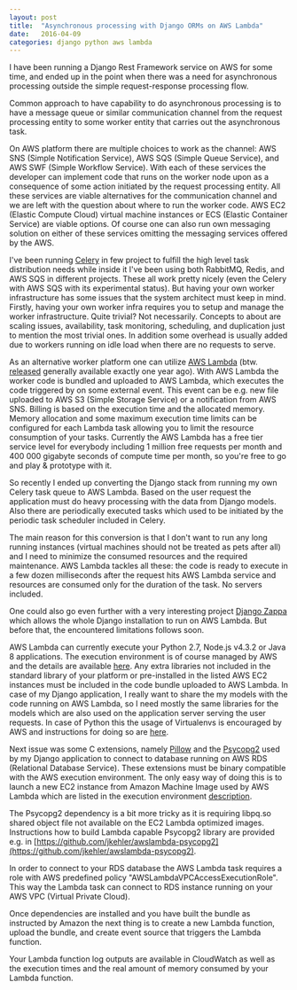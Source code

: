```yaml
---
layout: post
title:  "Asynchronous processing with Django ORMs on AWS Lambda"
date:   2016-04-09
categories: django python aws lambda
---
```


I have been running a Django Rest Framework service on AWS for some time, and ended up in the point when there
was a need for asynchronous processing outside the simple request-response processing flow.

Common approach to have capability to do asynchronous processing is to have a message queue or similar
communication channel from the request processing entity to some worker entity that carries out the
asynchronous task.

On AWS platform there are multiple choices to work as the channel: AWS SNS (Simple Notification Service), AWS
SQS (Simple Queue Service), and AWS SWF (Simple Workflow Service). With each of these services the developer
can implement code that runs on the worker node upon as a consequence of some action initiated by the request
processing entity. All these services are viable alternatives for the communication channel and we are left
with the question about where to run the worker code. AWS EC2 (Elastic Compute Cloud) virtual machine instances or ECS
(Elastic Container Service) are viable options. Of course one can also run own messaging solution on either of
these services omitting the messaging services offered by the AWS.

I've been running [Celery](http://www.celeryproject.org/) in few project to fulfill the high level task
distribution needs while inside it I've been using both RabbitMQ, Redis, and AWS SQS in different projects.
These all work pretty nicely (even the Celery with AWS SQS with its experimental status). But
having your own worker infrastructure has some issues that the system architect must keep in mind.
Firstly, having your own worker infra requires you to setup and manage the worker infrastructure. Quite
trivial? Not necessarily. Concepts to about are scaling issues, availability, task monitoring, scheduling, and
duplication just to mention the most trivial ones. In addition some overhead is usually added due to 
workers running on idle load when there are no requests to serve.

As an alternative worker platform one can utilize [AWS Lambda](https://aws.amazon.com/lambda/) (btw.
[released](https://aws.amazon.com/releasenotes/AWS-Lambda/3857079333029488) generally available exactly one
year ago). With AWS Lambda the worker code is bundled and uploaded to AWS Lambda, which executes the code 
triggered by on some external event. This event can be e.g. new file uploaded to AWS S3 (Simple Storage
Service) or a notification from AWS SNS. Billing is based on the execution time and the allocated memory.
Memory allocation and some maximum execution time limits can be configured for each Lambda task allowing you 
to limit the resource consumption of your tasks. Currently the AWS Lambda has a free tier service level for
everybody including 1 million free requests per month and 400 000 gigabyte seconds of compute time per month,
so you're free to go and play & prototype with it.

So recently I ended up converting the Django stack from running my own Celery task queue to AWS Lambda.
Based on the user request the application must do heavy processing with the data from Django models. Also there are
periodically executed tasks which used to be initiated by the periodic task scheduler included in Celery.

The main reason for this conversion is that I don't want to run any long running instances (virtual machines should not be
treated as pets after all) and I need to minimize the consumed resources and the required maintenance. AWS Lambda
tackles all these: the code is ready to execute in a few dozen milliseconds after the request hits AWS Lambda
service and resources are consumed only for the duration of the task. No servers included.

One could also go even further with a very interesting project [Django Zappa](https://github.com/Miserlou/django-zappa)
which allows the whole Django installation to run on AWS Lambda. But before that, the encountered limitations
follows soon.

AWS Lambda can currently execute your Python 2.7, Node.js v4.3.2 or Java 8 applications. The execution
environment is of course managed by AWS and the details are available [here](http://docs.aws.amazon.com/lambda/latest/dg/current-supported-versions.html).
Any extra libraries not included in the standard library of your platform or pre-installed in the listed AWS
EC2 instances must be included in the code bundle uploaded to AWS Lambda. In case of my Django application, I
really want to share the my models with the code running on AWS Lambda, so I need mostly the same libraries
for the models which are also used on the application server serving the user requests. In case of Python this
the usage of Virtualenvs is encouraged by AWS and instructions for doing so are [here](http://docs.aws.amazon.com/lambda/latest/dg/lambda-python-how-to-create-deployment-package.html).

Next issue was some C extensions, namely [Pillow](https://github.com/python-pillow/Pillow/) and the
[Psycopg2](http://initd.org/psycopg/) used by my Django application to connect to database running on AWS RDS
(Relational Database Service). These extensions must be binary compatible with the AWS execution environment. The
only easy way of doing this is to launch a new EC2 instance from Amazon Machine Image used by AWS Lambda which
are listed in the execution environment [description](http://docs.aws.amazon.com/lambda/latest/dg/current-supported-versions.html).

The Psycopg2 dependency is a bit more tricky as it is requiring libpq.so shared object file not available on
the EC2 Lambda optimized images. Instructions how to build Lambda capable Psycopg2 library are provided e.g.
in [https://github.com/jkehler/awslambda-psycopg2](https://github.com/jkehler/awslambda-psycopg2).

In order to connect to your RDS database the AWS Lambda task requires a role with AWS predefined policy "AWSLambdaVPCAccessExecutionRole". 
This way the Lambda task can connect to RDS instance running on your AWS VPC (Virtual Private Cloud).

Once dependencies are installed and you have built the bundle as instructed by Amazon the next thing is to
create a new Lambda function, upload the bundle, and create event source that triggers the Lambda function.

Your Lambda function log outputs are available in CloudWatch as well as the execution times and the real
amount of memory consumed by your Lambda function.
